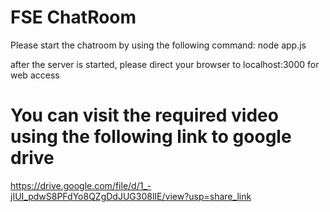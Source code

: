 # FSE ChatRoom

Please start the chatroom by using the following command:
node app.js

after the server is started, please direct your browser to localhost:3000 for web access

# You can visit the required video using the following link to google drive

https://drive.google.com/file/d/1_-jIUI_pdwS8PFdYo8QZgDdJUG308lIE/view?usp=share_link